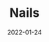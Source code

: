 ---
title: Nails
date: '2022-01-24'
area: inprogress
subdomain: Rhematology
authors:
  - authorimage: /images/uploads/katlee.jpg
    authorname: 'Alexis Ogdie, MD'
    authorrole: PI
summary: >-
  This study is an open label trial of secukinumab to treat nail psoriasis utilizing W2H to administer patient and provider surveys, collect nail photos, and coordinate study data.
features:
  - feature: Photo Collection
  - feature: CSV File upload
  - feature: Survey Administration
spotlight: false
condition: Psoriasis
intervention: Patient Reported Outcoes
outcome: Gather PROs
dedicatedpage: false
externalurl: 
label: Research 
image: /images/dailycheckin2.jpg
---